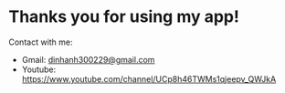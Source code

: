 Thanks you for using my app!
============================
Contact with me:
- Gmail: dinhanh300229@gmail.com
- Youtube: https://www.youtube.com/channel/UCp8h46TWMs1qjeepv_QWJkA